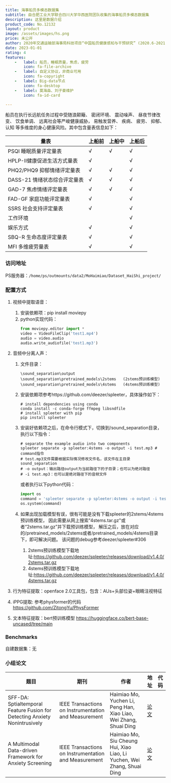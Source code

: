 ```yaml
---
title: 海事船员多模态数据集
subtitle: 由合肥工业大学联合四川大学华西医院团队收集的海事船员多模态数据集
description: 这里是数据介绍
product_code: No.12132
layout: product
image: /assets/images/hs.png
price: 未公开
author: 2020年交通运输部海事局科技项目“中国船员健康感知与干预研究” (2020.6-2021.6, 0745-2041CCIEC016)
date: 2023-01-01
rating: 4
features:
    -   label: 船员，睡眠质量，焦虑，疲劳
        icon: fa-file-archive
    -   label: 自定义协议，非商业可用
        icon: fa-copyright
    -   label: Big-data节点
        icon: fa-desktop
    -   label: 莫海淼、刘子豪维护
        icon: fa-id-card

---
```


船员在执行长远航任务过程中受随浪颠簸、 密闭环境、 震动噪声、 昼夜节律改
变、 饮食单调、 远离社会等严峻健康威胁， 易触发营养、 疾病、 疲劳、 抑郁、 认知
等多维度的身心健康风险。其中包含量表信息如下：

| 量表                       | 上船前 | 上船中 | 上船后 |
| ---------------------------- | ------ | ------ | ------ |
| PSQI 睡眠质量评定量表 | √    | √    | √    |
| HPLP-Ⅱ健康促进生活方式量表 | √    |        | √    |
| PHQ2/PHQ9 抑郁情绪评定量表 | √    | √    | √    |
| DASS-21 情绪状态综合评定量表 | √    | √    | √    |
| GAD-7 焦虑情绪评定量表 | √    | √    | √    |
| FAD-GF 家庭功能评定量表 | √    |        | √    |
| SSRS 社会支持评定量表 | √    |        | √    |
| 工作环境                 |        |        | √    |
| 娱乐方式                 | √    |        | √    |
| SBQ-R 生命态度评定量表 | √    |        | √    |
| MFI 多维疲劳量表       |   √      |        |   √      |

### 访问地址

PS服务器：`/home/ps/outmounts/data2/MoHaimiao/Dataset_HaiShi_project/`

### 配置方式


1. 视频中提取语音：
    1. 安装依赖项：pip install moviepy
    2. python实现代码：
        ```python
        from moviepy.editor import *
        video = VideoFileClip('test1.mp4')
        audio = video.audio
        audio.write_audiofile('test1.mp3')
        ```
2. 音频中分离人声：

   1. 文件目录：
        ```
        \sound_separation\output
        \sound_separation\pretrained_models\2stems   (2stems预训练模型)
        \sound_separation\pretrained_models\4stems   (4stems预训练模型)
        ```
   2. 安装依赖项参考https://github.com/deezer/spleeter，具体操作如下：
        ```
        # install dependencies using conda
        conda install -c conda-forge ffmpeg libsndfile
        # install spleeter with pip
        pip install spleeter
        ```
   3. 安装好依赖项之后，在命令行模式下，切换到/sound_separation目录，执行以下指令：
        ```
        # separate the example audio into two components
        spleeter separate -p spleeter:4stems -o output -i test.mp3 # command指令
        # test.mp3文件需要根据实际情况修改文件名，该文件在主目录sound_separation
        # -o output：输出路径output为当前路径下的子目录；也可以为绝对路径
        # -i test.mp3：也可以是绝对路径下的音频文件
        ```
        或者执行以下python代码：
        ```python
        import os
        command = 'spleeter separate -p spleeter:4stems -o output -i test.mp3'
        os.system(command)
        ```


    4. 如果出现加载模型有误，很有可能是没有下载spleeter的2stems/4stems预训练模型，
    因此需要从网上搜索"4stems.tar.gz"或者“2stems.tar.gz”并下载预训练模型，
    解压之后，放在对应的/pretrained_models/2stems或者/pretrained_models/4stems目录下，即可解决问题。
    该问题的debug参考deezer/spleeter#306
       1. 2stems预训练模型下载地址:https://github.com/deezer/spleeter/releases/download/v1.4.0/2stems.tar.gz
       2. 4stems预训练模型下载地址:https://github.com/deezer/spleeter/releases/download/v1.4.0/4stems.tar.gz


3. 行为特征提取：openface 2.0工具包，包含：AUs+头部位姿+眼睛注视特征
4. iPPG提取: 参考physformer的代码 https://github.com/ZitongYu/PhysFormer
5. 文本特征提取：bert预训练模型 https://huggingface.co/bert-base-uncased/tree/main
 



### Benchmarks

自建数据集：无


### 小组论文

| 题目   | 期刊     | 作者  | 地址 | 代码                                                     |
|------|--------|-----|----|--------------------------------------------------------|
|SFF-DA: Sptialtemporal Feature Fusion for Detecting Anxiety Nonintrusively | IEEE Transactions on Instrumentation and Measurement | Haimiao Mo, Yuchen Li, Peng Han, Xiao Liao, Wei Zhang,  Shuai Ding |  [论文](https://arxiv.org/abs/2208.06411)  |  |
| A Multimodal Data-driven Framework for Anxiety Screening | IEEE Transactions on Instrumentation and Measurement | Haimiao Mo, Siu Cheung Hui, Xiao Liao, Li Yuchen, Wei Zhang, Shuai Ding |  [论文](https://arxiv.org/abs/2303.09041)  |  |
